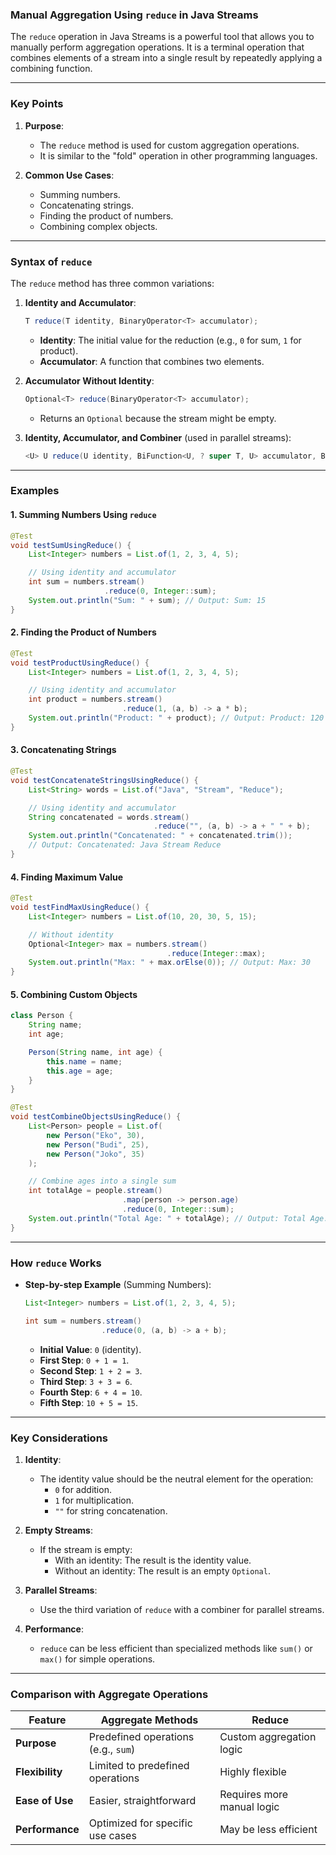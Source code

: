 ### **Manual Aggregation Using `reduce` in Java Streams**

The `reduce` operation in Java Streams is a powerful tool that allows you to manually perform aggregation operations. It is a terminal operation that combines elements of a stream into a single result by repeatedly applying a combining function.

---

### **Key Points**

1. **Purpose**:
   - The `reduce` method is used for custom aggregation operations.
   - It is similar to the "fold" operation in other programming languages.

2. **Common Use Cases**:
   - Summing numbers.
   - Concatenating strings.
   - Finding the product of numbers.
   - Combining complex objects.

---

### **Syntax of `reduce`**

The `reduce` method has three common variations:
1. **Identity and Accumulator**:
   ```java
   T reduce(T identity, BinaryOperator<T> accumulator);
   ```
   - **Identity**: The initial value for the reduction (e.g., `0` for sum, `1` for product).
   - **Accumulator**: A function that combines two elements.

2. **Accumulator Without Identity**:
   ```java
   Optional<T> reduce(BinaryOperator<T> accumulator);
   ```
   - Returns an `Optional` because the stream might be empty.

3. **Identity, Accumulator, and Combiner** (used in parallel streams):
   ```java
   <U> U reduce(U identity, BiFunction<U, ? super T, U> accumulator, BinaryOperator<U> combiner);
   ```

---

### **Examples**

#### 1. **Summing Numbers Using `reduce`**
```java
@Test
void testSumUsingReduce() {
    List<Integer> numbers = List.of(1, 2, 3, 4, 5);

    // Using identity and accumulator
    int sum = numbers.stream()
                     .reduce(0, Integer::sum);
    System.out.println("Sum: " + sum); // Output: Sum: 15
}
```

#### 2. **Finding the Product of Numbers**
```java
@Test
void testProductUsingReduce() {
    List<Integer> numbers = List.of(1, 2, 3, 4, 5);

    // Using identity and accumulator
    int product = numbers.stream()
                         .reduce(1, (a, b) -> a * b);
    System.out.println("Product: " + product); // Output: Product: 120
}
```

#### 3. **Concatenating Strings**
```java
@Test
void testConcatenateStringsUsingReduce() {
    List<String> words = List.of("Java", "Stream", "Reduce");

    // Using identity and accumulator
    String concatenated = words.stream()
                                .reduce("", (a, b) -> a + " " + b);
    System.out.println("Concatenated: " + concatenated.trim()); 
    // Output: Concatenated: Java Stream Reduce
}
```

#### 4. **Finding Maximum Value**
```java
@Test
void testFindMaxUsingReduce() {
    List<Integer> numbers = List.of(10, 20, 30, 5, 15);

    // Without identity
    Optional<Integer> max = numbers.stream()
                                   .reduce(Integer::max);
    System.out.println("Max: " + max.orElse(0)); // Output: Max: 30
}
```

#### 5. **Combining Custom Objects**
```java
class Person {
    String name;
    int age;

    Person(String name, int age) {
        this.name = name;
        this.age = age;
    }
}

@Test
void testCombineObjectsUsingReduce() {
    List<Person> people = List.of(
        new Person("Eko", 30),
        new Person("Budi", 25),
        new Person("Joko", 35)
    );

    // Combine ages into a single sum
    int totalAge = people.stream()
                         .map(person -> person.age)
                         .reduce(0, Integer::sum);
    System.out.println("Total Age: " + totalAge); // Output: Total Age: 90
}
```

---

### **How `reduce` Works**

- **Step-by-step Example** (Summing Numbers):
  ```java
  List<Integer> numbers = List.of(1, 2, 3, 4, 5);

  int sum = numbers.stream()
                   .reduce(0, (a, b) -> a + b);
  ```
  - **Initial Value**: `0` (identity).
  - **First Step**: `0 + 1 = 1`.
  - **Second Step**: `1 + 2 = 3`.
  - **Third Step**: `3 + 3 = 6`.
  - **Fourth Step**: `6 + 4 = 10`.
  - **Fifth Step**: `10 + 5 = 15`.

---

### **Key Considerations**

1. **Identity**:
   - The identity value should be the neutral element for the operation:
     - `0` for addition.
     - `1` for multiplication.
     - `""` for string concatenation.

2. **Empty Streams**:
   - If the stream is empty:
     - With an identity: The result is the identity value.
     - Without an identity: The result is an empty `Optional`.

3. **Parallel Streams**:
   - Use the third variation of `reduce` with a combiner for parallel streams.

4. **Performance**:
   - `reduce` can be less efficient than specialized methods like `sum()` or `max()` for simple operations.

---

### **Comparison with Aggregate Operations**

| **Feature**          | **Aggregate Methods**               | **Reduce**                     |
|-----------------------|--------------------------------------|---------------------------------|
| **Purpose**           | Predefined operations (e.g., `sum`) | Custom aggregation logic       |
| **Flexibility**       | Limited to predefined operations    | Highly flexible                |
| **Ease of Use**       | Easier, straightforward            | Requires more manual logic     |
| **Performance**       | Optimized for specific use cases    | May be less efficient          |

